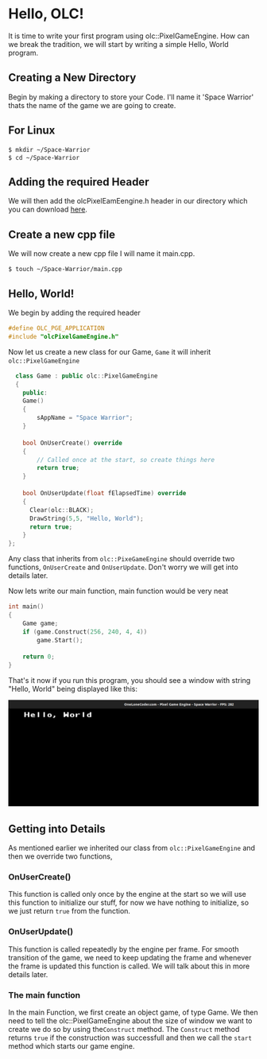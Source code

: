 # Hello, OLC!

It is time to write your first program using olc::PixelGameEngine. How can we break the tradition, we will start by writing a simple Hello, World program.

## Creating a New Directory
Begin by making a directory to store your Code. I'll name it 'Space Warrior' thats the name of the game we are going to create.

## For Linux
   ```shell 
   $ mkdir ~/Space-Warrior
   $ cd ~/Space-Warrior
   ```

## Adding the required Header
We will then add the olcPixelEamEengine.h header in our directory which you can download [here](https://github.com/OneLoneCoder/olcPixelGameEngine).

## Create a new cpp file
We will now create a new cpp file I will name it main.cpp.
```shell
$ touch ~/Space-Warrior/main.cpp
```

## Hello, World!
We begin by adding the required header
```cpp
#define OLC_PGE_APPLICATION
#include "olcPixelGameEngine.h"
```

Now let us create a new class for our Game, `Game` it will inherit `olc::PixelGameEngine`

```cpp
  class Game : public olc::PixelGameEngine
  {
    public:
	Game()
	{
		sAppName = "Space Warrior";
	}

	bool OnUserCreate() override
	{
		// Called once at the start, so create things here
		return true;
	}

	bool OnUserUpdate(float fElapsedTime) override
	{
	  Clear(olc::BLACK);
	  DrawString(5,5, "Hello, World");	
	  return true;
	}
};
``` 

Any class that inherits from `olc::PixeGameEngine` should override two functions, `OnUserCreate` and `OnUserUpdate`. Don't worry we will
get into details later.

Now lets write our main function, main function would be very neat

```cpp
int main()
{
	Game game;
	if (game.Construct(256, 240, 4, 4))
		game.Start();

	return 0;
}
```

That's it now if you run this program, you should see a window with string "Hello, World" being displayed like this:

![Hello OLC](../image/hello-olc.png)


## Getting into Details
 As mentioned earlier we inherited our class from `olc::PixelGameEngine` and then we override two functions,

 ### OnUserCreate()
   This function is called only once by the engine at the start so we will use this function to initialize our stuff, for now we have nothing
   to initialize, so we just return `true` from the function.

 ### OnUserUpdate()
   This function is called repeatedly by the engine per frame. For smooth transition of the game, we need to keep updating the frame and whenever the frame is updated this function is called. We will talk about this in more details later.
### The main function

In the main Function, we first create an object game, of type Game. We then need to tell the olc::PixelGameEngine about the size of window we want to create we do so by using the`Construct` method. The `Construct` method returns `true` if the construction was successfull and then we call the `start` method which starts our game engine.
